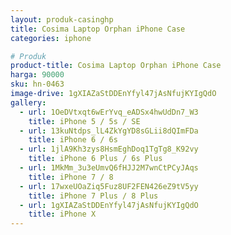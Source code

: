 ```yaml
---
layout: produk-casinghp
title: Cosima Laptop Orphan iPhone Case
categories: iphone

# Produk
product-title: Cosima Laptop Orphan iPhone Case
harga: 90000
sku: hn-0463
image-drive: 1gXIAZaStDDEnYfyl47jAsNfujKYIgQdO
gallery:
  - url: 1OeDVtxqt6wErYvq_eADSx4hwUdDn7_W3
    title: iPhone 5 / 5s / SE
  - url: 13kuNtdps_lL4ZkYgYD8sGLii8dQImFDa
    title: iPhone 6 / 6s
  - url: 1jlA9Kh3zys8HsmEghDoq1TgTg8_K92vy
    title: iPhone 6 Plus / 6s Plus
  - url: 1MkMm_3u3eUmvQ6fHJJ2M7wnCtPCyJAqs
    title: iPhone 7 / 8
  - url: 17wxeUOaZiq5Fuz8UF2FEN426eZ9tV5yy
    title: iPhone 7 Plus / 8 Plus
  - url: 1gXIAZaStDDEnYfyl47jAsNfujKYIgQdO
    title: iPhone X
---
```

